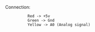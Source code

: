 Connection:

              Red -> +5v
              Green -> Gnd
              Yellow -> A0 (Analog signal)

